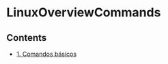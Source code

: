 # LinuxOverviewCommands <!-- omit in toc -->

## Contents <!-- omit in toc -->

- [1. Comandos básicos](#1-comandos-basicos)
